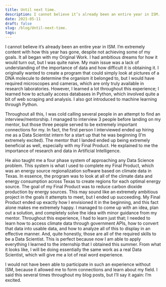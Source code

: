 ```yaml
---
title: Until next time.
description: I cannot believe it’s already been an entire year in ISM. I’m extremely content with how this year h...
date: 2021-05-11
draft: false
slug: /blog/Until-next-time.
tags: 
---
```

I cannot believe it’s already been an entire year in ISM. I’m extremely content with how this year has gone, despite not achieving some of my goals. It all began with my Original Work. I had ambitious dreams for how it would turn out, but I was quite naive. My main issue was a lack of understanding of the importance of data and how difficult it is obtaining it. I originally wanted to create a program that could simply look at pictures of a DNA molecule to determine the organism it belonged to, but I would have required microscopes and cameras, which are only truly available in research laboratories. However, I learned a lot throughout this experience; I learned how to actually access databases in Python, which involved quite a bit of web scraping and analysis. I also got introduced to machine learning through Python. 

Throughout all this, I was cold calling several people in an attempt to find an interview/mentorship. I managed to interview 3 people before landing on my mentor, but those three people served to be extremely important connections for my. In fact, the first person I interviewed ended up hiring me as a Data Scientist intern for a start up that he was beginning (I’m extremely excited). The mentor that I landed ended up being extremely beneficial as well, especially with my Final Product. He explained to me the importance of research and data in Artificial Intelligence. 

He also taught me a four phase system of approaching any Data Science problem. This system is what I used to complete my Final Product, which was an energy source regionalization software based on climate data in Texas. In essence, the program was to look at all of the climate data and energy consumption across Texas to create regions for each optimal energy source. The goal of my Final Product was to reduce carbon dioxide production by energy sources. This may sound like an extremely ambitious project in the goals it attempts to meet, but I ended up succeeding. My Final Product ended up exactly how I envisioned it in the beginning, and this fact alone makes me extremely happy. I managed to come up with an idea, plan out a solution, and completely solve the idea with minor guidance from my mentor. Throughout this experience, I had to learn just that; I needed to learn how to access climate data through government APIs, how to convert that data into usable data, and how to analyze all of this to display in an effective manner. And, quite honestly, those are all of the required skills to be a Data Scientist. This is perfect because now I am able to apply everything I learned to the internship that I obtained this summer. From what it looks like, I will be doing essentially the same work as a real Data Scientist, which will give me a lot of real word experience. 

I would not have been able to participate in such an experience without ISM, because it allowed me to form connections and learn about my field. I said this several times throughout my blog posts, but I’ll say it again: I’m excited. 

